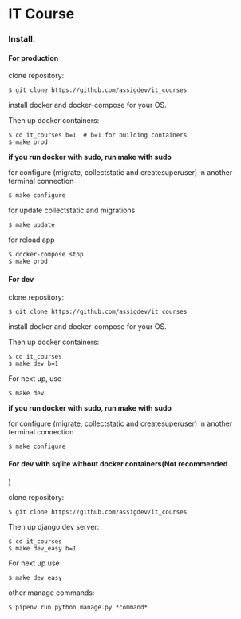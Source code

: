 # IT Course

### Install:
#### For production

clone repository:

    $ git clone https://github.com/assigdev/it_courses
    
install docker and docker-compose for your OS.



Then up docker containers:
  
    $ cd it_courses b=1  # b=1 for building containers
    $ make prod

**if you run docker with sudo, run make with sudo**
    
    
for configure (migrate, collectstatic and createsuperuser) in another terminal connection

    $ make configure
    

for update collectstatic and migrations

    $ make update

for reload app

    $ docker-compose stop
    $ make prod

#### For dev

clone repository:

    $ git clone https://github.com/assigdev/it_courses
    
install docker and docker-compose for your OS.

Then up docker containers:

    $ cd it_courses
    $ make dev b=1
    

For next up, use

    $ make dev

**if you run docker with sudo, run make with sudo**

    
for configure (migrate, collectstatic and createsuperuser) in another terminal connection

    $ make configure

#### For dev with sqlite without docker containers(Not recommended
)

clone repository:

    $ git clone https://github.com/assigdev/it_courses
    
Then up django dev server:

    $ cd it_courses
    $ make dev_easy b=1
    
For next up use
    
    $ make dev_easy

other manage commands:

    $ pipenv run python manage.py *command*
